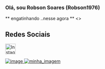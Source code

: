 ### Olá, sou Robson Soares (Robson1976)

** engatinhando ..nesse  agora ** <>  

## Redes Sociais
<a href="https://https://www.instagram.com/robson.ss02/">

  <img src="https://upload.wikimedia.org/wikipedia/commons/a/a5/Instagram_icon.png" alt="Instagram" width="33" height="33"> 
  
  ![image](https://github.com/user-attachments/assets/d28b8a91-bb33-4b58-ab14-f9347f07f76e) 
  ![minha_imagem](https://cdn.pixabay.com/animation/2024/02/22/20/19/20-19-26-369_512.gif)
</a>
